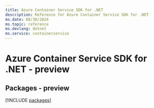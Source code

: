 ```yaml
---
title: Azure Container Service SDK for .NET
description: Reference for Azure Container Service SDK for .NET
ms.date: 08/30/2024
ms.topic: reference
ms.devlang: dotnet
ms.service: containerservice
---
```

# Azure Container Service SDK for .NET - preview
## Packages - preview
[!INCLUDE [packages](container-service-index.md)]